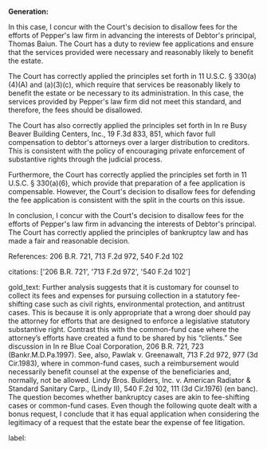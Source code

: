 **Generation:**


In this case, I concur with the Court's decision to disallow fees for the efforts of Pepper's law firm in advancing the interests of Debtor's principal, Thomas Baiun. The Court has a duty to review fee applications and ensure that the services provided were necessary and reasonably likely to benefit the estate.

The Court has correctly applied the principles set forth in 11 U.S.C. § 330(a)(4)(A) and (a)(3)(c), which require that services be reasonably likely to benefit the estate or be necessary to its administration. In this case, the services provided by Pepper's law firm did not meet this standard, and therefore, the fees should be disallowed.

The Court has also correctly applied the principles set forth in In re Busy Beaver Building Centers, Inc., 19 F.3d 833, 851, which favor full compensation to debtor's attorneys over a larger distribution to creditors. This is consistent with the policy of encouraging private enforcement of substantive rights through the judicial process.

Furthermore, the Court has correctly applied the principles set forth in 11 U.S.C. § 330(a)(6), which provide that preparation of a fee application is compensable. However, the Court's decision to disallow fees for defending the fee application is consistent with the split in the courts on this issue.

In conclusion, I concur with the Court's decision to disallow fees for the efforts of Pepper's law firm in advancing the interests of Debtor's principal. The Court has correctly applied the principles of bankruptcy law and has made a fair and reasonable decision.

References:
206 B.R. 721, 713 F.2d 972, 540 F.2d 102

citations: ['206 B.R. 721', '713 F.2d 972', '540 F.2d 102']

gold_text: Further analysis suggests that it is customary for counsel to collect its fees and expenses for pursuing collection in a statutory fee-shifting case such as civil rights, environmental protection, and antitrust cases. This is because it is only appropriate that a wrong doer should pay the attorney for efforts that are designed to enforce a legislative statutory substantive right. Contrast this with the common-fund case where the attorney’s efforts have created a fund to be shared by his “clients.” See discussion in In re Blue Coal Corporation, 206 B.R. 721, 723 (Bankr.M.D.Pa.1997). See, also, Pawlak v. Greenawalt, 713 F.2d 972, 977 (3d Cir.1983), where in common-fund cases, such a reimbursement would necessarily benefit counsel at the expense of the beneficiaries and, normally, not be allowed. Lindy Bros. Builders, Inc. v. American Radiator & Standard Sanitary Carp., (Lindy II), 540 F.2d 102, 111 (3d Cir.1976) (en banc). The question becomes whether bankruptcy cases are akin to fee-shifting cases or common-fund cases. Even though the following quote dealt with a bonus request, I conclude that it has equal application when considering the legitimacy of a request that the estate bear the expense of fee litigation.

label: 